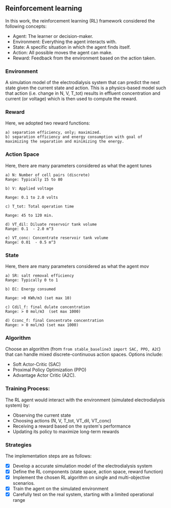 ## Reinforcement learning 
In this work, the reinforcement learning (RL) framework considered the following concepts:
- Agent: The learner or decision-maker.
- Environment: Everything the agent interacts with.
- State: A specific situation in which the agent finds itself.
- Action: All possible moves the agent can make.
- Reward: Feedback from the environment based on the action taken.


### Environment 
A simulation model of the electrodialysis system that can predict the next state given the current state and action. This is a physics-based model such that action (i.e. change in N, V, T_tot) results in effluent concentration and current (or voltage) which is then used to compute the reward. 


### Reward 
Here, we adopted two reward functions:

    a) separation efficiency, only; maximized. 
    b) separation efficiency and energy consumption with goal of maximizing the separation and minimizing the energy. 


### Action Space 
Here, there are many parameters considered as what the agent tunes

    a) N: Number of cell pairs (discrete)
    Range: Typically 15 to 80

    b) V: Applied voltage 

    Range: 0.1 to 2.0 volts

    c) T_tot: Total operation time 

    Range: 45 to 120 min.

    d) VT_dil: Diluate reservoir tank volume
    Range: 0.1  - 2.0 m^3

    e) VT_conc: Concentrate reservoir tank volume
    Range: 0.01  - 0.5 m^3


### State

Here, there are many parameters considered as what the agent mov

    a) SR: salt removal efficiency
    Range: Typically 0 to 1

    b) EC: Energy consumed 

    Range: >0 KWh/m3 (set max 10)

    c) Cdil_f: final dulate concentration
    Range: > 0 mol/m3  (set max 1000)

    d) Cconc_f: final Concentrate concentration
    Range: > 0 mol/m3 (set max 1000)


### Algorithm
Choose an algorithm (from `from stable_baseline3 import SAC, PPO, A2C`) that can handle mixed discrete-continuous action spaces. Options include:
- Soft Actor-Critic (SAC)
- Proximal Policy Optimization (PPO)
-  Advantage Actor Critic (A2C).


### Training Process:
The RL agent would interact with the environment (simulated electrodialysis system) by:
- Observing the current state
- Choosing actions (N, V, T_tot, VT_dil, VT_conc)
- Receiving a reward based on the system's performance
- Updating its policy to maximize long-term rewards


### Strategies
The implementation steps are as follows:
- [x] Develop a accurate simulation model of the electrodialysis system
- [x] Define the RL components (state space, action space, reward function)
- [x] Implement the chosen RL algorithm on single and multi-objective scenarios.
- [x] Train the agent on the simulated environment
- [x] Carefully test on the real system, starting with a limited operational range
